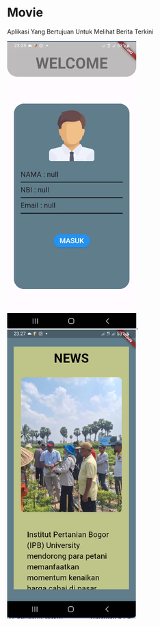 # Movie

Aplikasi Yang Bertujuan Untuk Melihat Berita Terkini

![Alt text](https://github.com/wahhya/Project-2/blob/main/Screenshot%202023-12-13%20232708.png),![Alt text](https://github.com/wahhya/Project-2/blob/main/Screenshot%202023-12-13%20232858.png)
